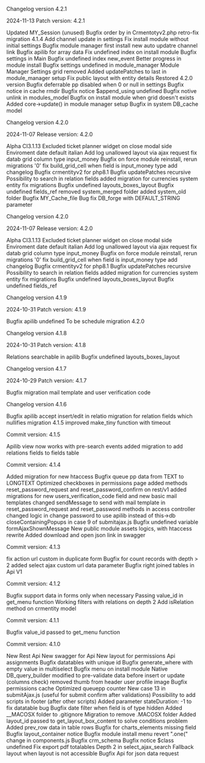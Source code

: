 Changelog version 4.2.1

2024-11-13 Patch version: 4.2.1

Updated MY_Session (unused)
Bugfix order by in Crmentotyv2.php
retro-fix migration 4.1.4
Add channel update in settings
Fix install module without initial settings
Bugfix module manager first install
new auto updatre channel link
Bugfix apilib for array data
Fix undefined index on install module
Bugfix settings in Main
Bugfix undefined index new_event
Better progress in module install
Bugfix settings undefined in module_manager
Module Manager Settings grid removed
Added updatePatches to last in module_manager setup
Fix public layout with entity details
Restored 4.2.0 version
Bugfix deferrable pp disabled when 0 or null in settings
Bugfix notice in cache rmdir
Bugfix notice $append_using undefined
Bugfix notive unlink in modules_model
Bugfix on install module when grid doesn't exists
Added core->update() in module manager setup
Bugfix in system DB_cache model

Changelog version 4.2.0

2024-11-07 Release version: 4.2.0

Alpha CI3.1.13
Excluded ticket planner widget on close modal side
Enviroment date default italian
Add log unallowed layout via ajax request
fix datab grid column type input_money
Bugfix on force module reinstall, rerun migrations '0'
fix build_grid_cell when field is input_money type
add changelog
Bugfix crmentityv2 for php8.1
Bugfix updatePatches recursive
Possibility to search in relation fields
added migration for currencies system entity
fix migrations
Bugfix undefined layouts_boxes_layout
Bugfix undefined fields_ref
removed system_merged folder
added system_old folder
Bugfix MY_Cache_file
Bug fix DB_forge with DEFAULT_STRING parameter

Changelog version 4.2.0

2024-11-07 Release version: 4.2.0

Alpha CI3.1.13
Excluded ticket planner widget on close modal side
Enviroment date default italian
Add log unallowed layout via ajax request
fix datab grid column type input_money
Bugfix on force module reinstall, rerun migrations '0'
fix build_grid_cell when field is input_money type
add changelog
Bugfix crmentityv2 for php8.1
Bugfix updatePatches recursive
Possibility to search in relation fields
added migration for currencies system entity
fix migrations
Bugfix undefined layouts_boxes_layout
Bugfix undefined fields_ref

Changelog version 4.1.9

2024-10-31 Patch version: 4.1.9

Bugfix apilib undefined
To be schedule migration 4.2.0

Changelog version 4.1.8

2024-10-31 Patch version: 4.1.8

Relations searchable in apilib
Bugfix undefined layouts_boxes_layout

Changelog version 4.1.7

2024-10-29 Patch version: 4.1.7

Bugfix migration mail template and user verification code

Changelog version 4.1.6
 
Bugfix apilib accept insert/edit in relatio
migration for relation fields which nullifies migration 4.1.5
improved make_tiny function with timeout

Commit version: 4.1.5

Apilib view now works with pre-search events
added migration to add relations fields to fields table

Commit version: 4.1.4

Added migration for new htaccess
Bugfix queue pp data from TEXT to LONGTEXT
Optimized checkboxes in permissions page
added methods reset_password_request and reset_password_confirm on rest/v1
added migrations for new users_verification_code field and new basic mail templates
changed sendMessage to send with mail template in reset_password_request and reset_password methods in access controller
changed logic in change password to use apilib instead of this->db
closeContainingPopups in case 9 of submitajax.js
Bugfix undefined variable formAjaxShownMessage
New public module assets logics, with htaccess rewrite
Added download and open json link in swagger

Commit version: 4.1.3

fix action url custom in duplicate form
Bugfix for count records with depth > 2
added select ajax custom url data parameter
Bugfix right joined tables in Api V1

Commit version: 4.1.2

Bugfix support data in forms only when necessary
Passing value_id in get_menu function
Working filters with relations on depth 2
Add isRelation method on crmentity model

Commit version: 4.1.1

Bugfix value_id passed to get_menu function

Commit version: 4.1.0

New Rest Api
New swagger for Api
New layout for permissions Api assignments
Bugfix datatables with unique id
Bugfix generate_where with empty value in multiselect
Bugfix menu on install module
Native DB_query_builder modified to pre-validate data before insert or update (columns check)
removed thumb from header user profile image
Bugfix permissions cache
Optimized queuepp counter
New case 13 in submitAjax.js (useful for submit confirm after validations)
Possibility to add scripts in footer (after other scripts)
Added parameter stateDuration: -1 to fix datatable bug
Bugfix date filter when field is of type hidden
Added __MACOSX folder to .gitignore
Migration to remove .MACOSX folder
Added layout_id passed to get_layout_box_content to solve conditions problem
Added prev_row data in table rows
Bugfix for charts_elements missing field
Bugfix layout_container notice
Bugfix module install menu
revert ".one(" change in components.js
Bugfix crm_schema
Bugfix notice $class undefined
Fix export pdf totalables
Depth 2 in select_ajax_search
Fallback layout when layout is not accessible
Bugfix Api for json data request
